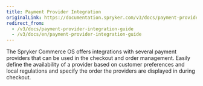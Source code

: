 ```yaml
---
title: Payment Provider Integration
originalLink: https://documentation.spryker.com/v3/docs/payment-provider-integration-guide
redirect_from:
  - /v3/docs/payment-provider-integration-guide
  - /v3/docs/en/payment-provider-integration-guide
---
```


The Spryker Commerce OS offers integrations with several payment providers that can be used in the checkout and order management. Easily define the availability of a provider based on customer preferences and local regulations and specify the order the providers are displayed in during checkout.

